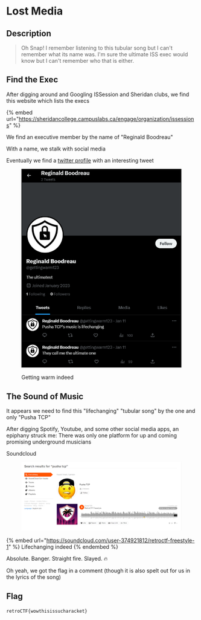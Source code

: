 # Lost Media

## Description

> Oh Snap! I remember listening to this tubular song but I can't remember what its name was. I'm sure the ultimate ISS exec would know but I can't remember who that is either.

## Find the Exec

After digging around and Googling ISSession and Sheridan clubs, we find this website which lists the execs

{% embed url="https://sheridancollege.campuslabs.ca/engage/organization/issessions" %}

We find an executive member by the name of "Reginald Boodreau"

With a name, we stalk with social media

Eventually we find a [twitter profile](https://twitter.com/gettingwarm123) with an interesting tweet

<figure><img src="../../.gitbook/assets/image (7).png" alt=""><figcaption><p>Getting warm indeed</p></figcaption></figure>

## The Sound of Music

It appears we need to find this "lifechanging" "tubular song" by the one and only "Pusha TCP"

After digging Spotify, Youtube, and some other social media apps, an epiphany struck me: There was only one platform for up and coming promising underground musicians

Soundcloud

<figure><img src="../../.gitbook/assets/image (1).png" alt=""><figcaption></figcaption></figure>

{% embed url="https://soundcloud.com/user-374921812/retroctf-freestyle-1" %}
Lifechanging indeed
{% endembed %}

Absolute. Banger. Straight fire. Slayed. :fire:

Oh yeah, we got the flag in a comment (though it is also spelt out for us in the lyrics of the song)

## Flag

`retroCTF{wowthisissucharacket}`
